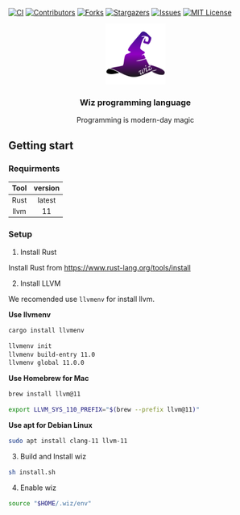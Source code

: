<!-- PROJECT SHIELDS -->
[![CI][ci-status-shield]][ci-status-url]
[![Contributors][contributors-shield]][contributors-url]
[![Forks][forks-shield]][forks-url]
[![Stargazers][stars-shield]][stars-url]
[![Issues][issues-shield]][issues-url]
[![MIT License][license-shield]][license-url]

<!-- PROJECT LOGO -->
<div align="center">
    <p><a href="https://github.com/ChanTsune/wiz"><img src="./icon.svg" width="120" hight="120"/></a></p>
    <p><h3>Wiz programming language</h3></p>
    <p>Programming is modern-day magic
</p>
</div>


## Getting start

### Requirments

|Tool|version|
|:-:|:-:|
|Rust|latest|
|llvm|11|

### Setup

1. Install Rust

Install Rust from https://www.rust-lang.org/tools/install

2. Install LLVM

We recomended use `llvmenv` for install llvm.

**Use llvmenv**
```bash
cargo install llvmenv
```

```bash
llvmenv init
llvmenv build-entry 11.0
llvmenv global 11.0.0
```

**Use Homebrew for Mac**

```bash
brew install llvm@11
```

```bash
export LLVM_SYS_110_PREFIX="$(brew --prefix llvm@11)"
```

**Use apt for Debian Linux**

```bash
sudo apt install clang-11 llvm-11
```

3. Build and Install wiz

```bash
sh install.sh
```

4. Enable wiz

```bash
source "$HOME/.wiz/env"
```

<!-- MARKDOWN LINKS & IMAGES -->
[ci-status-shield]: https://github.com/ChanTsune/wiz/actions/workflows/test.yml/badge.svg
[ci-status-url]: https://github.com/ChanTsune/wiz/actions/workflows/test.yml
[contributors-shield]: https://img.shields.io/github/contributors/ChanTsune/wiz.svg
[contributors-url]: https://github.com/ChanTsune/wiz/graphs/contributors
[forks-shield]: https://img.shields.io/github/forks/ChanTsune/wiz.svg
[forks-url]: https://github.com/ChanTsune/wiz/network/members
[stars-shield]: https://img.shields.io/github/stars/ChanTsune/wiz.svg
[stars-url]: https://github.com/ChanTsune/wiz/stargazers
[issues-shield]: https://img.shields.io/github/issues/ChanTsune/wiz.svg
[issues-url]: https://github.com/ChanTsune/wiz/issues
[license-shield]: https://img.shields.io/github/license/ChanTsune/wiz.svg
[license-url]: https://github.com/ChanTsune/wiz/blob/main/LICENSE
